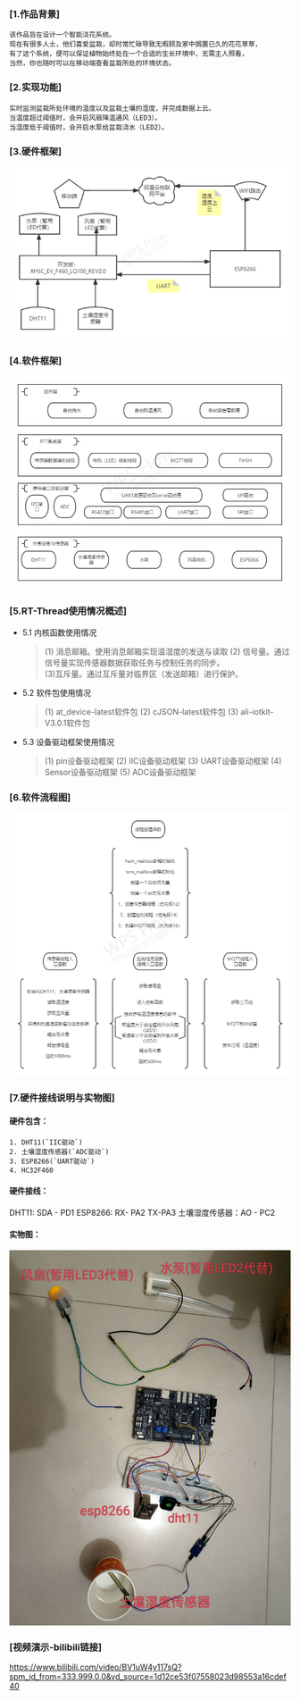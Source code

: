 ### [1.作品背景]

    该作品旨在设计一个智能浇花系统。
    现在有很多人士，他们喜爱盆栽，却时常忙碌导致无暇顾及家中搁置已久的花花草草，
    有了这个系统，便可以保证植物始终处在一个合适的生长环境中，无需主人照看，
    当然，你也随时可以在移动端查看盆栽所处的环境状态。

### [2.实现功能]

    实时监测盆栽所处环境的温度以及盆栽土壤的湿度，并完成数据上云。
    当温度超过阈值时，会开启风扇降温通风（LED3）。
    当湿度低于阈值时，会开启水泵给盆栽浇水（LED2）。

### [3.硬件框架]

![Image text](../杨武鑫RTT夏令营作品/4.图片/硬件框架.png)

### [4.软件框架]

![软硬件框架图.png](../杨武鑫RTT夏令营作品/4.图片/软硬件框架图.png)

### [5.RT-Thread使用情况概述]

- 5.1 内核函数使用情况
  
  > (1) 消息邮箱。使用消息邮箱实现温湿度的发送与读取
  > (2) 信号量。通过信号量实现传感器数据获取任务与控制任务的同步。  
  > (3)互斥量。通过互斥量对临界区（发送邮箱）进行保护。

- 5.2 软件包使用情况
  
  > (1) at_device-latest软件包
  > (2) cJSON-latest软件包
  > (3) ali-iotkit-V3.0.1软件包

- 5.3 设备驱动框架使用情况
  
  > (1) pin设备驱动框架
  > (2) IIC设备驱动框架
  > (3) UART设备驱动框架
  > (4) Sensor设备驱动框架
  > (5) ADC设备驱动框架

### [6.软件流程图]

![Image text](../杨武鑫RTT夏令营作品/4.图片/软件框架说明.png)

### [7.硬件接线说明与实物图]

#### 硬件包含：

    1. DHT11(`IIC驱动`)  
    2. 土壤湿度传感器(`ADC驱动`)  
    3. ESP8266(`UART驱动`)  
    4. HC32F460

#### 硬件接线：

DHT11: SDA - PD1
ESP8266: RX- PA2    TX-PA3
土壤湿度传感器：AO - PC2

#### 实物图：

![硬件实物图.jpg](../杨武鑫RTT夏令营作品/4.图片/硬件实物图.jpg)

### [视频演示-bilibili链接]

https://www.bilibili.com/video/BV1uW4y117sQ?spm_id_from=333.999.0.0&vd_source=1d12ce53f07558023d98553a16cdef40